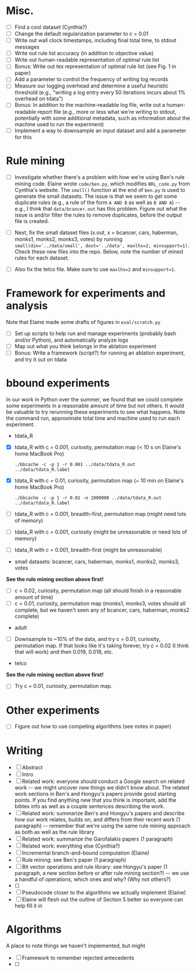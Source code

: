 Misc.
=====

- [ ] Find a cool dataset (Cynthia?)
- [ ] Change the default regularization parameter to c = 0.01
- [ ] Write out wall clock timestamps, including final total time, to stdout messages
- [ ] Write out rule list accuracy (in addition to objective value)
- [ ] Write out human-readable representation of optimal rule list
- [ ] Bonus: Write out tex representation of optimal rule list (see Fig. 1 in paper)
- [ ] Add a parameter to control the frequency of writing log records
- [ ] Measure our logging overhead and determine a useful heuristic threshold
      (e.g., "writing a log entry every 50 iterations incurs about 1% overhead on tdata")
- [ ] Bonus: In addition to the machine-readable log file, write out a human-readable
      report file (e.g., more or less what we're writing to stdout, potentially
      with some additional metadata, such as information about the machine used to
      run the experiment)
- [ ] Implement a way to downsample an input dataset and add a parameter for this

Rule mining
===========

- [ ] Investigate whether there's a problem with how we're using Ben's rule mining code.
      Elaine wrote `code/ben.py`, which modifies `BRL_code.py` from Cynthia's website.
      The `small()` function at the end of `ben.py` is used to generate the small datasets.
      The issue is that we seem to get some duplicate rules (e.g., a rule of the form
      `A AND B` as well as `B AND A`) -- e.g., I think that `data/bcancer.out` has this
      problem.  Figure out what the issue is and/or filter the rules to remove duplicates,
      before the output file is created.

- [ ] Next, fix the small dataset files (x.out, x = bcancer, cars, haberman, monks1, monks2, monks3, votes)
      by running `small(din='../data/small', dout='../data', maxlhs=2, minsupport=1)`.
      Check these new files into the repo.  Below, note the number of mined rules for each dataset.

- [ ] Also fix the telco file.  Make sure to use `maxlhs=2` and `minsupport=1`.

Framework for experiments and analysis
======================================

Note that Elaine made some drafts of figures in `eval/scratch.py` 

- [ ] Set up scripts to help run and manage experiments (probably bash and/or Python), and automatically analyze logs
- [ ] Map out what you think belongs in the ablation experiment
- [ ] Bonus: Write a framework (script?) for running an ablation experiment, and try it out on tdata

bbound experiments
==================

In our work in Python over the summer, we found that we could complete
some experiments in a reasonable amount of time but not others.
It would be valuable to try rerunning these experiments to see what happens.
Note the command run, approximate total time and machine used to run each experiment.

* tdata_R

- [x] tdata_R with c = 0.001, curiosity, permutation map (< 10 s on Elaine's home MacBook Pro)

    `./bbcache -c -p 1 -r 0.001 ../data/tdata_R.out ../data/tdata_R.label`

- [x] tdata_R with c = 0.01, curiosity, permutation map (~ 10 min on Elaine's home MacBook Pro)

    `./bbcache -c -p 1 -r 0.01 -n 1000000 ../data/tdata_R.out ../data/tdata_R.label`

- [ ] tdata_R with c = 0.001, breadth-first, permutation map (might need lots of memory)
- [ ] tdata_R with c = 0.001, curiosity (might be unreasonable or need lots of memory)
- [ ] tdata_R with c = 0.001, breadth-first (might be unreasonable)

* small datasets:  bcancer, cars, haberman, monks1, monks2, monks3, votes

**See the rule mining section above first!**

- [ ] c = 0.02, curiosity, permutation map (all should finish in a reasonable amount of time)
- [ ] c = 0.01, curiosity, permutation map (monks1, monks3, votes should all complete,
      but we haven't seen any of bcancer, cars, haberman, monks2 complete)

* adult

- [ ] Downsample to ~10% of the data, and try c = 0.01, curiosity, permutation map.
      If that looks like it's taking forever, try c = 0.02 (I think that will work)
      and then 0.019, 0.018, etc.

* telco

**See the rule mining section above first!**

- [ ] Try c = 0.01, curiosity, permutation map.

Other experiments
=================

- [ ] Figure out how to use competing algorithms (see notes in paper)

Writing
=======

- [ ] Abstract
- [ ] Intro
- [ ] Related work: everyone should conduct a Google search on related work -- we might
      uncover new things we didn't know about. The related work sections in Ben's and Hongyu's
      papers provide good starting points.  If you find anything new that you think is
      important, add the bibtex info as well as a couple sentences describing the work.
- [ ] Related work: summarize Ben's and Hongyu's papers and describe how our work
      relates, builds on, and differs from their recent work (1 paragraph) -- remember
      that we're using the same rule mining approach as both as well as the rule library
- [ ] Related work: summarize the Garofalakis papers (1 paragraph)
- [ ] Related work: everything else (Cynthia?)
- [ ] Incremental branch-and-bound computation (Elaine)
- [ ] Rule mining: see Ben's paper (1 paragraph)
- [ ] Bit vector operations and rule library: see Hongyu's paper (1 paragraph,
      a new section before or after rule mining section?) -- we use a handful of
      operations, which ones and why?  (Why not others?)
- [ ] 
- [ ] Pseudocode closer to the algorithms we actually implement (Elaine)
- [ ] Elaine will flesh out the outline of Section 5 better so everyone can help fill it in

Algorithms
==========

A place to note things we haven't implemented, but might

- [ ] Framework to remember rejected antecedents
- [ ] 